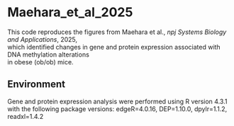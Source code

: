 # Maehara_et_al_2025

This code reproduces the figures from Maehara et al., *npj Systems Biology and Applications*, 2025,  
which identified changes in gene and protein expression associated with DNA methylation alterations  
in obese (ob/ob) mice.

## Environment

Gene and protein expression analysis were performed using R version 4.3.1 with the following package versions:
edgeR=4.0.16, DEP=1.10.0, dpylr=1.1.2, readxl=1.4.2
